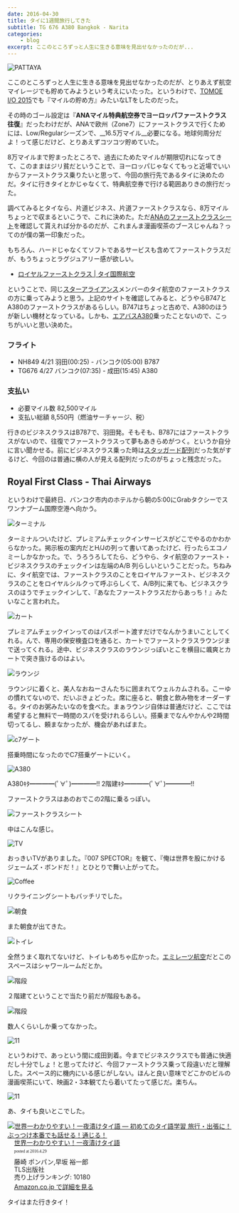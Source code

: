 ```yaml
---
date: 2016-04-30
title: タイに1週間旅行してきた
subtitle: TG 676 A380 Bangkok - Narita
categories: 
    - blog
excerpt: ここのところずっと人生に生きる意味を見出せなかったのだが...
---
```


![PATTAYA](/mol/images/2016/thai/hero.jpg)

ここのところずっと人生に生きる意味を見出せなかったのだが、とりあえず航空マイレージでも貯めてみようという考えにいたった。というわけで、[TOMOE I/O 2015](http://tomoe.io/)でも『マイルの貯め方』みたいなLTをしたのだった。

その時のゴール設定は『__ANAマイル特典航空券でヨーロッパファーストクラス往復__』だったわけだが、ANAで欧州（Zone7）にファーストクラスで行くためには、Low/Regularシーズンで、__16.5万マイル__必要になる。地球何周分だよ！って感じだけど、とりあえずコツコツ貯めていた。

8万マイルまで貯まったところで、過去にためたマイルが期限切れになってきて、このままはジリ貧だということで、ヨーロッパじゃなくてもっと近場でいいからファーストクラス乗りたいと思って、今回の旅行先であるタイに決めたのだ。タイに行きタイとかじゃなくて、特典航空券で行ける範囲ありきの旅行だった。


調べてみるとタイなら、片道ビジネス、片道ファーストクラスなら、8万マイルちょっとで収まるといこうで、これに決めた。ただ[ANAのファーストクラスシート](https://www.ana.co.jp/serviceinfo/international/inflight/guide/f/seat/)を確認して貰えれば分かるのだが、これまんま漫画喫茶のブースじゃんね？ってのが僕の第一印象だった。

もちろん、ハードじゃなくてソフトであるサービスも含めてファーストクラスだが、もうちょっとラグジュアリー感が欲しい。

- [ロイヤルファーストクラス | タイ国際航空](http://www.thaiair.co.jp/serviceguide/first.html)

ということで、同じ[スターアライアンス](https://ja.wikipedia.org/wiki/%E3%82%B9%E3%82%BF%E3%83%BC%E3%82%A2%E3%83%A9%E3%82%A4%E3%82%A2%E3%83%B3%E3%82%B9)メンバーのタイ航空のファーストクラスの方に乗ってみようと思う。上記のサイトを確認してみると、どうやらB747とA380のファーストクラスがあるらしい。B747はちょっと古めで、A380のほうが新しい機材となっている。しかも、[エアバスA380](https://ja.wikipedia.org/wiki/%E3%82%A8%E3%82%A2%E3%83%90%E3%82%B9A380)乗ったことないので、こっちがいいと思い決めた。

### フライト

- NH849 4/21 羽田(00:25) - バンコク(05:00) B787
- TG676 4/27 バンコク(07:35) - 成田(15:45) A380

### 支払い

- 必要マイル数 82,500マイル
- 支払い総額 8,550円（燃油サーチャージ、税）

行きのビジネスクラスはB787で、羽田発。そもそも、B787にはファーストクラスがないので、往復でファーストクラスって夢もあきらめがつく。というか自分に言い聞かせる。前にビジネスクラス乗った時は[スタッガード配列](http://bizmakoto.jp/style/articles/1310/28/news010_2.html)だった気がするけど、今回のは普通に横の人が見える配列だったのがちょっと残念だった。

## Royal First Class - Thai Airways

というわけで最終日、バンコク市内のホテルから朝の5:00にGrabタクシーでスワンナプーム国際空港へ向かう。

![ターミナル](/mol/images/2016/thai/00.jpg)

ターミナルついたけど、プレミアムチェックインサービスがどこでやるのかわからなかった。掲示板の案内だとH/Jの列って書いてあったけど、行ったらエコノミーしかなかった。で、うろうろしてたら、どうやら、タイ航空のファースト・ビジネスクラスのチェックインは左端のA/B
列らしいということだった。ちねみに、タイ航空では、ファーストクラスのことをロイヤルファースト、ビジネスクラスのことをロイヤルシルクって呼ぶらしくて、A/B列に来ても、ビジネスクラスのほうでチェックインして、『あなたファーストクラスだからあっち！』みたいなこと言われた。

![カート](/mol/images/2016/thai/01.jpg)

プレミアムチェックインってのはパスポート渡すだけでなんかうまいことしてくれる。んで、専用の保安検査口を通ると、カートでファーストクラスラウンジまで送ってくれる。途中、ビジネスクラスのラウンジっぽいとこを横目に颯爽とカートで突き抜けるのはよい。

![ラウンジ](/mol/images/2016/thai/02.jpg)

ラウンジに着くと、美人なおねーさんたちに囲まれてウェルカムされる。こーゆの慣れてないので、だいぶきょどった。席に座ると、朝食と飲み物をオーダーする。タイのお粥みたいなのを食べた。まぁラウンジ自体は普通だけど、ここでは希望すると無料で一時間のスパを受けれるらしい。搭乗までなんやかんや2時間切ってるし、頼まなかったが、機会があればまた。

![c7ゲート](/mol/images/2016/thai/03.jpg)

搭乗時間になったのでC7搭乗ゲートにいく。

![A380](/mol/images/2016/thai/04.jpg)

A380ｷﾀ━━━━(ﾟ∀ﾟ)━━━━!! 2階建ｷﾀ━━━━(ﾟ∀ﾟ)━━━━!!

ファーストクラスはあのおでこの2階に乗るっぽい。

![ファーストクラスシート](/mol/images/2016/thai/05.jpg)

中はこんな感じ。

![TV](/mol/images/2016/thai/06.jpg)

おっきいTVがありました。『007 SPECTOR』を観て、『俺は世界を股にかけるジェームズ・ボンドだ！』とひとりで舞い上がってた。

![Coffee](/mol/images/2016/thai/07.jpg)

リクライニングシートもバッチリでした。

![朝食](/mol/images/2016/thai/08.jpg)

また朝食が出てきた。

![トイレ](/mol/images/2016/thai/09.jpg)

全然うまく取れてないけど、トイレもめちゃ広かった。[エミレーツ航空](http://www.emirates.com/jp/japanese/flying/cabin_features/first_class/first_class.aspx)だとこのスペースはシャワールームだとか。

![階段](/mol/images/2016/thai/10.jpg)

２階建てということで当たり前だが階段もある。

![階段](/mol/images/2016/thai/11.jpg)

数人くらいしか乗ってなかった。

![11](/mol/images/2016/thai/12.jpg)

というわけで、あっという間に成田到着。今までビジネスクラスでも普通に快適だし十分でしょ！と思ってたけど、今回ファーストクラス乗って段違いだと理解した。スペース的に機内にいる感じがしない。ほんと良い意味でどこかのビルの漫画喫茶にいて、映画2・3本観てたら着いてたって感じだ。楽ちん。

![11](/mol/images/2016/thai/13.jpg)

あ、タイも良いとこでした。

<div class="azlink-box"><div class="azlink-image" style="float:left"><a href="http://www.amazon.co.jp/exec/obidos/ASIN/4434105140/warikiru-22/ref=nosim/" name="azlinklink" target="_blank"><img src="http://ecx.images-amazon.com/images/I/51A-OI6CVCL._SL160_.jpg" alt="世界一わかりやすい！一夜漬けタイ語 ― 初めてのタイ語学習 旅行・出張に！ ぶっつけ本番でも話せる！通じる！" style="border:none" /></a></div><div class="azlink-info" style="float:left;margin-left:15px;line-height:120%"><div class="azlink-name" style="margin-bottom:10px;line-height:120%"><a href="http://www.amazon.co.jp/exec/obidos/ASIN/4434105140/warikiru-22/ref=nosim/" name="azlinklink" target="_blank">世界一わかりやすい！一夜漬けタイ語</a><div class="azlink-powered-date" style="font-size:7pt;margin-top:5px;font-family:verdana;line-height:120%">posted at 2016.4.29</div></div><div class="azlink-detail">藤崎 ポンパン,早坂 裕一郎<br />TLS出版社<br />売り上げランキング: 10180<br /></div><div class="azlink-link" style="margin-top:5px"><a href="http://www.amazon.co.jp/exec/obidos/ASIN/4434105140/warikiru-22/ref=nosim/" target="_blank">Amazon.co.jp で詳細を見る</a></div></div><div class="azlink-footer" style="clear:left"></div></div>

タイはまた行きタイ！